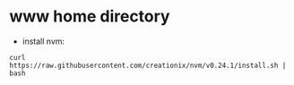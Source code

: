 www home directory
========================

- install nvm:
```
curl https://raw.githubusercontent.com/creationix/nvm/v0.24.1/install.sh | bash
```


